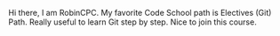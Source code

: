 Hi there,
I am RobinCPC.
My favorite Code School path is Electives (Git) Path.
Really useful to learn Git step by step.
Nice to join this course.

